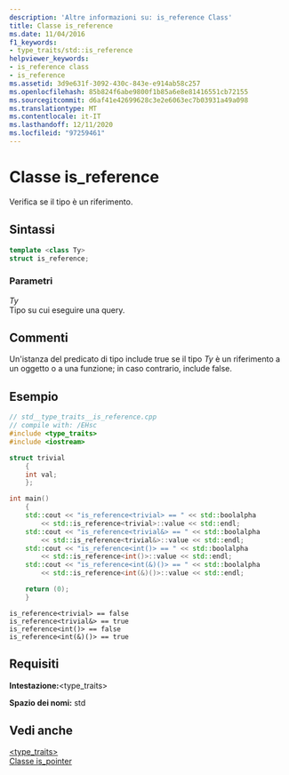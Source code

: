 ```yaml
---
description: 'Altre informazioni su: is_reference Class'
title: Classe is_reference
ms.date: 11/04/2016
f1_keywords:
- type_traits/std::is_reference
helpviewer_keywords:
- is_reference class
- is_reference
ms.assetid: 3d9e631f-3092-430c-843e-e914ab58c257
ms.openlocfilehash: 85b824f6abe9800f1b85a6e8e81416551cb72155
ms.sourcegitcommit: d6af41e42699628c3e2e6063ec7b03931a49a098
ms.translationtype: MT
ms.contentlocale: it-IT
ms.lasthandoff: 12/11/2020
ms.locfileid: "97259461"
---
```

# <a name="is_reference-class"></a>Classe is_reference

Verifica se il tipo è un riferimento.

## <a name="syntax"></a>Sintassi

```cpp
template <class Ty>
struct is_reference;
```

### <a name="parameters"></a>Parametri

*Ty*\
Tipo su cui eseguire una query.

## <a name="remarks"></a>Commenti

Un'istanza del predicato di tipo include true se il tipo *Ty* è un riferimento a un oggetto o a una funzione; in caso contrario, include false.

## <a name="example"></a>Esempio

```cpp
// std__type_traits__is_reference.cpp
// compile with: /EHsc
#include <type_traits>
#include <iostream>

struct trivial
    {
    int val;
    };

int main()
    {
    std::cout << "is_reference<trivial> == " << std::boolalpha
        << std::is_reference<trivial>::value << std::endl;
    std::cout << "is_reference<trivial&> == " << std::boolalpha
        << std::is_reference<trivial&>::value << std::endl;
    std::cout << "is_reference<int()> == " << std::boolalpha
        << std::is_reference<int()>::value << std::endl;
    std::cout << "is_reference<int(&)()> == " << std::boolalpha
        << std::is_reference<int(&)()>::value << std::endl;

    return (0);
    }
```

```Output
is_reference<trivial> == false
is_reference<trivial&> == true
is_reference<int()> == false
is_reference<int(&)()> == true
```

## <a name="requirements"></a>Requisiti

**Intestazione:**\<type_traits>

**Spazio dei nomi:** std

## <a name="see-also"></a>Vedi anche

[<type_traits>](../standard-library/type-traits.md)\
[Classe is_pointer](../standard-library/is-pointer-class.md)
